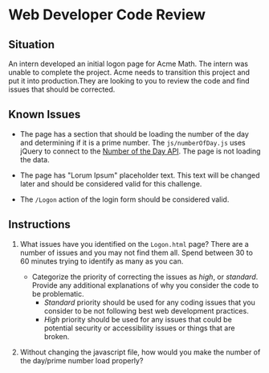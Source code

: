 # Web Developer Code Review

## Situation
An intern developed an initial logon page for Acme Math. The intern was unable to complete the project. Acme needs to transition this project and put it into production.They are looking to you to review the code and find issues that should be corrected. 

## Known Issues

* The page has a section that should be loading the number of the day and determining if it is a prime number. The `js/numberOfDay.js` uses jQuery to connect to the [Number of the Day API](https://math.tools/api/numbers/). The page is not loading the data.

* The page has "Lorum Ipsum" placeholder text. This text will be changed later and should be considered valid for this challenge.

* The `/Logon` action of the login form should be considered valid.

## Instructions

1. What issues have you identified on the `Logon.html` page? There are a number of issues and you may not find them all. Spend between 30 to 60 minutes trying to identify as many as you can.  
    * Categorize the priority of correcting the issues as _high_, or _standard_. Provide any additional explanations of why you consider the code to be problematic.
        * *Standard* priority should be used for any coding issues that you consider to be not following best web development practices.
        * *High* priority should be used for any issues that could be potential security or accessibility issues or things that are broken.

2. Without changing the javascript file, how would you make the number of the day/prime number load properly?

